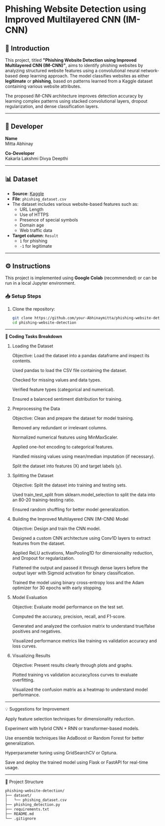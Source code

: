 # Phishing Website Detection using Improved Multilayered CNN (IM-CNN)

## 📌 Introduction

This project, titled **"Phishing Website Detection using Improved Multilayered CNN (IM-CNN)"**, aims to identify phishing websites by analyzing structured website features using a convolutional neural network-based deep learning approach. The model classifies websites as either **legitimate** or **phishing**, based on patterns learned from a Kaggle dataset containing various website attributes.

The proposed IM-CNN architecture improves detection accuracy by learning complex patterns using stacked convolutional layers, dropout regularization, and dense classification layers.




---

## 👤 Developer

**Name**  
Mitta Abhinay

**Co-Developer**  
Kakarla Lakshmi Divya Deepthi

---

## 📊 Dataset

- **Source**: [Kaggle](https://www.kaggle.com/)
- **File**: `phishing_dataset.csv`
- The dataset includes various website-based features such as:
  - URL Length
  - Use of HTTPS
  - Presence of special symbols
  - Domain age
  - Web traffic data
- **Target column**: `Result`  
  - `1` for phishing  
  - `-1` for legitimate

---

## ⚙️ Instructions

This project is implemented using **Google Colab** (recommended) or can be run in a local Jupyter environment.

### 📥 Setup Steps

1. Clone the repository:
   ```bash
   git clone https://github.com/your-Abhinaymitta/phishing-website-detection.git
   cd phishing-website-detection

 ________
**🧠 Coding Tasks Breakdown**
1. Loading the Dataset

    Objective: Load the dataset into a pandas dataframe and inspect its contents.

     Used pandas to load the CSV file containing the dataset.

     Checked for missing values and data types.

     Verified feature types (categorical and numerical).

     Ensured a balanced sentiment distribution for training.

2. Preprocessing the Data

    Objective: Clean and prepare the dataset for model training.

      Removed any redundant or irrelevant columns.

      Normalized numerical features using MinMaxScaler.

      Applied one-hot encoding to categorical features.

      Handled missing values using mean/median imputation (if necessary).

      Split the dataset into features (X) and target labels (y).

3. Splitting the Dataset

    Objective: Split the dataset into training and testing sets.

    Used train_test_split from sklearn.model_selection to split the data into an 80-20 training-testing ratio.

    Ensured random shuffling for better model generalization.

4. Building the Improved Multilayered CNN (IM-CNN) Model

    Objective: Design and train the CNN model.

    Designed a custom CNN architecture using Conv1D layers to extract features from the dataset.

    Applied ReLU activations, MaxPooling1D for dimensionality reduction, and Dropout for regularization.

    Flattened the output and passed it through dense layers before the output layer with Sigmoid activation for binary classification.

    Trained the model using binary cross-entropy loss and the Adam optimizer for 30 epochs with early stopping.

5. Model Evaluation

    Objective: Evaluate model performance on the test set.

    Computed the accuracy, precision, recall, and F1-score.

    Generated and analyzed the confusion matrix to understand true/false positives and negatives.

    Visualized performance metrics like training vs validation accuracy and loss curves.

6. Visualizing Results

    Objective: Present results clearly through plots and graphs.

    Plotted training vs validation accuracy/loss curves to evaluate overfitting.

    Visualized the confusion matrix as a heatmap to understand model performance.
__________
💡 Suggestions for Improvement

   Apply feature selection techniques for dimensionality reduction.

   Experiment with hybrid CNN + RNN or transformer-based models.

   Use ensemble techniques like AdaBoost or Random Forest for better generalization.

   Hyperparameter tuning using GridSearchCV or Optuna.

   Save and deploy the trained model using Flask or FastAPI for real-time usage.
______
📂 Project Structure

```bash
phishing-website-detection/
├── dataset/
│   └── phishing_dataset.csv
├── phishing_detection.py        
├── requirements.txt
├── README.md
└── .gitignore
